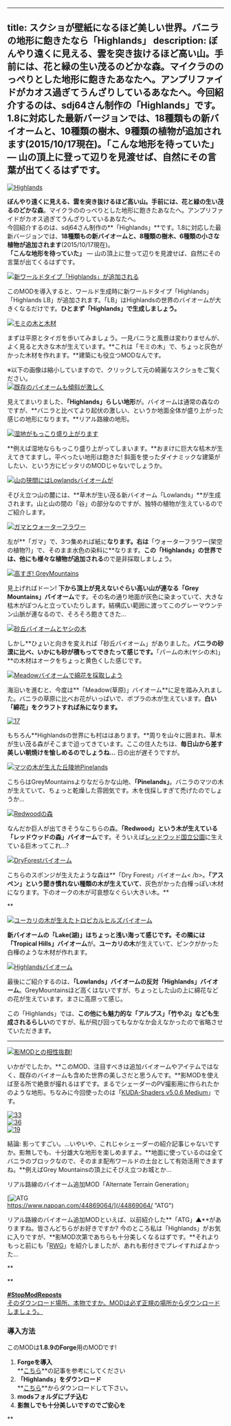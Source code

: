 
---
title: スクショが壁紙になるほど美しい世界。バニラの地形に飽きたなら「Highlands」
description: ぼんやり遠くに見える、雲を突き抜けるほど高い山。手前には、花と緑の生い茂るのどかな森。マイクラののっぺりとした地形に飽きたあなたへ。アンプリファイドがカオス過ぎてうんざりしているあなたへ。今回紹介するのは、sdj64さん制作の「Highlands」です。1.8に対応した最新バージョンでは、18種類もの新バイオームと、10種類の樹木、9種類の植物が追加されます(2015/10/17現在)。「こんな地形を待っていた」 ― 山の頂上に登って辺りを見渡せば、自然にその言葉が出てくるはずです。
---

[![Highlands](https://cdn-ak.f.st-hatena.com/images/fotolife/s/sasigume/20210208/20210208141511.jpg)](#5/d/5daa27f5.jpg "Highlands")

**ぼんやり遠くに見える、雲を突き抜けるほど高い山。手前には、花と緑の生い茂るのどかな森**。マイクラののっぺりとした地形に飽きたあなたへ。アンプリファイドがカオス過ぎてうんざりしているあなたへ。  
今回紹介するのは、sdj64さん制作の**「Highlands」**です。1.8に対応した最新バージョンでは、**18種類もの新バイオームと、8種類の樹木、6種類の小さな植物が追加されます**(2015/10/17現在)。  
**「こんな地形を待っていた」** ― 山の頂上に登って辺りを見渡せば、自然にその言葉が出てくるはずです。

[![新ワールドタイプ「Highlands」が追加される](https://cdn-ak.f.st-hatena.com/images/fotolife/s/sasigume/20210208/20210208175408.png)](#f/2/f252c586.png "新ワールドタイプ「Highlands」が追加される")

このMODを導入すると、ワールド生成時に新ワールドタイプ「Highlands」「Highlands LB」が追加されます。「LB」はHighlandsの世界のバイオームが大きくなるだけです。**ひとまず「Highlands」で生成しましょう。**

[![モミの木と木材](https://cdn-ak.f.st-hatena.com/images/fotolife/s/sasigume/20210208/20210208130902.png)](#1/7/177809b5.png "モミの木と木材")

まずは平原とタイガを歩いてみましょう。一見バニラと風景は変わりませんが、よく見ると大きな木が生えています。**これは「モミの木」で、ちょっと灰色がかった木材を作れます。**建築にも役立つMODなんです。

※以下の画像は縮小していますので、クリックして元の綺麗なスクショをご覧ください。  
[![既存のバイオームも傾斜が激しく](https://cdn-ak.f.st-hatena.com/images/fotolife/s/sasigume/20210208/20210208150245.png)](#8/8/880c1c7e.png "既存のバイオームも傾斜が激しく")

見えてまいりました、**「Highlands」らしい地形**が。バイオームは通常の森なのですが、**バニラと比べてより起伏の激しい、というか地面全体が盛り上がった感じの地形になります。**リアル路線の地形。

[![湿地がもっこり盛り上がります](https://cdn-ak.f.st-hatena.com/images/fotolife/s/sasigume/20210208/20210208160002.png)](#c/1/c13a05fd.png "湿地がもっこり盛り上がります")

**例えば湿地ならもっこり盛り上がってしまいます。**おまけに巨大な枯木が生えてきてますし。平べったい地形は飽きた! 斜面を使ったダイナミックな建築がしたい、という方にピッタリのMODじゃないでしょうか。

[![山の狭間にはLowlandsバイオームが](https://cdn-ak.f.st-hatena.com/images/fotolife/s/sasigume/20210208/20210208141608.png)](#5/e/5ecfa4a5.png "山の狭間にはLowlandsバイオームが")

そびえ立つ山の麓には、**草木が生い茂る新バイオーム「Lowlands」**が生成されます。山と山の間の「谷」の部分なのですが、独特の植物が生えているのでご紹介します。

[![ガマとウォーターフラワー](https://cdn-ak.f.st-hatena.com/images/fotolife/s/sasigume/20210208/20210208145206.png)](#7/f/7f239396.png "ガマとウォーターフラワー")

左が**「ガマ」で、3つ集めれば紙に**なります。右は**「ウォーターフラワー(架空の植物?)」で、そのまま水色の染料に**なります。**この「Highlands」の世界では、他にも様々な植物が追加される**ので是非採取しましょう。

[![高すぎ! GreyMountains](https://cdn-ak.f.st-hatena.com/images/fotolife/s/sasigume/20210208/20210208133523.png)](#3/8/38ae2baa.png "高すぎ! GreyMountains")

見上げればドーン! **下から頂上が見えないぐらい高い山が連なる「Grey Mountains」バイオーム**です。その名の通り地面が灰色に染まっていて、大きな枯木がぽつんと立っていたりします。結構広い範囲に渡ってこのグレーマウンテン山脈が連なるので、そろそろ飽きてきた…

[![砂丘バイオームとヤシの木](https://cdn-ak.f.st-hatena.com/images/fotolife/s/sasigume/20210208/20210208133436.png)](#3/8/381d7e96.png "砂丘バイオームとヤシの木")

しかし**ひょいと向きを変えれば「砂丘バイオーム」がありました。**バニラの砂漠に比べ、いかにも砂が積もってできたって感じです。**「パームの木(ヤシの木)」**の木材はオークをちょっと黄色くした感じです。

[![Meadowバイオームで綿花を採取しよう](https://cdn-ak.f.st-hatena.com/images/fotolife/s/sasigume/20210208/20210208150808.png)](#8/d/8d95ab1a.png "Meadowバイオームで綿花を採取しよう")

海沿いを進むと、今度は**「Meadow(草原)」バイオーム**に足を踏み入れました。バニラの草原に比べお花がいっぱいで、ポプラの木が生えています。**白い「綿花」をクラフトすれば糸になります。**

[![17](https://cdn-ak.f.st-hatena.com/images/fotolife/s/sasigume/20210208/20210208134655.png)](#4/3/43f161e3.png "17")

もちろん**Highlandsの世界にも村ははあります。**周りを山々に囲まれ、草木が生い茂る森がそこまで迫ってきています。ここの住人たちは、**毎日山から差す美しい朝焼けを愉しめるのでしょうね…** 日の出が遅そうですが。

[![マツの木が生えた丘陵地Pinelands](https://cdn-ak.f.st-hatena.com/images/fotolife/s/sasigume/20210208/20210208180401.png)](#f/a/faf7b20a.png "マツの木が生えた丘陵地Pinelands")

こちらはGreyMountainsよりなだらかな山地、**「Pinelands」**。バニラのマツの木が生えていて、ちょっと乾燥した雰囲気です。木を伐採しすぎて禿げたのでしょうか…

[![Redwoodの森](https://cdn-ak.f.st-hatena.com/images/fotolife/s/sasigume/20210208/20210208152615.png)](#9/f/9ffc2e3f.png "Redwoodの森")

なんだか巨人が出てきそうなこちらの森。**「Redwood」**という木が生えている**「レッドウッドの森」バイオーム**です。そういえば[レッドウッド国立公園](http://ja.wikipedia.org/wiki/%E3%83%AC%E3%83%83%E3%83%89%E3%82%A6%E3%83%83%E3%83%89%E5%9B%BD%E7%AB%8B%E5%85%AC%E5%9C%92)に生えている巨木ってこれ…?

[![DryForestバイオーム](https://cdn-ak.f.st-hatena.com/images/fotolife/s/sasigume/20210208/20210208125930.png)](#0/f/0f9d0636.png "DryForestバイオーム")

こちらのスポンジが生えたような森は**「Dry Forest」バイオーム< /b>。**「アスペン」という聞き慣れない種類の木が生えていて**、灰色がかった白樺っぽい木材になります。下のオークの木が可哀想なぐらい大きい木。**

**

[![ユーカリの木が生えたトロピカルヒルズバイオーム](https://cdn-ak.f.st-hatena.com/images/fotolife/s/sasigume/20210208/20210208160633.png)](#c/6/c692219e.png "ユーカリの木が生えたトロピカルヒルズバイオーム")

**新バイオームの「Lake(湖)」**はちょっと浅い海って感じです。その隣には**「Tropical Hills」バイオーム**が。**ユーカリの木**が生えていて、ピンクがかった白樺のような木材が作れます。

[![Highlandsバイオーム](https://cdn-ak.f.st-hatena.com/images/fotolife/s/sasigume/20210208/20210208155942.png)](#c/0/c08ee158.png "Highlandsバイオーム")

最後にご紹介するのは、**「Lowlands」バイオームの反対「Highlands」バイオーム**。GreyMountainsほど高くはないですが、ちょっとした山の上に綿花などの花が生えています。まさに高原って感じ。

この「Highlands」では、**この他にも魅力的な「アルプス」「竹やぶ」なども生成されるらしい**のですが、私が飛び回ってもなかなか会えなかったので省略させていただきます。

---

[![影MODとの相性抜群!](https://cdn-ak.f.st-hatena.com/images/fotolife/s/sasigume/20210208/20210208162156.png)](#d/7/d76137d4.png "影MODとの相性抜群!")

いかがでしたか。**このMOD、注目すべきは追加バイオームやアイテムではなく、既存のバイオームも含めた世界の美しさだと思うんです。**影MODを使えば至る所で絶景が撮れるはずです。まるでシェーダーのPV撮影用に作られたかのような地形。ちなみに今回使ったのは「[KUDA-Shaders v5.0.6 Medium](http://www.minecraftforum.net/forums/mapping-and-modding/minecraft-mods/1293662-kuda-shaders-v6-0-73-beta)」です。

[![33](https://cdn-ak.f.st-hatena.com/images/fotolife/s/sasigume/20210208/20210208140804.png)](#5/6/56f8d348.png "33")  
[![36](https://cdn-ak.f.st-hatena.com/images/fotolife/s/sasigume/20210208/20210208151653.png)](#9/6/965f7926.png "36")  
[![19](https://cdn-ak.f.st-hatena.com/images/fotolife/s/sasigume/20210208/20210208141849.png)](#6/0/60e9c865.png "19")

結論: 影ってすごい。…いやいや、これじゃシェーダーの紹介記事じゃないですか。影無しでも、十分雄大な地形を楽しめますよ。**地面に使っているのは全てバニラのブロックなので、そのまま配布ワールドの土台として有効活用できますね。**例えばGrey Mountainsの頂上にそびえ立つお城とか…

リアル路線のバイオーム追加MOD「Alternate Terrain Generation」

[![ATG](https://www.napoan.com/wp-content/uploads/imgs/3/1/31f717e5.png)  
https://www.napoan.com/44869064/](/44869064/ "ATG")

リアル路線のバイオーム追加MODといえば、以前紹介した**「ATG」▲**がありますね。皆さんどちらがお好きですか? 今のところ私は「Highlands」がお気に入りですが、**影MOD次第であちらも十分美しくなるはずです。**それよりもっと前にも「[RWG](/43051058/)」を紹介しましたが、あれも影付きでプレイすればよかった…

**

**

[**#StopModReposts**  
そのダウンロード場所、本物ですか。MODは必ず正規の場所からダウンロードしましょう。](https://www.napoan.com/stop-mod-reposts/)

### 導入方法

このMODは**1.8.9のForge**用のMODです!

1.  **Forgeを導入**  
    **[こちら](/new-way-to-install-mod/#forge-inst)**の記事を参考にしてください
2.  **「Highlands」をダウンロード**  
    **[こちら](http://www.minecraftforum.net/forums/mapping-and-modding/minecraft-mods/2494877-highlands-uncharted-territory-finally-for "「Caterpillar」のダウンロード")**からダウンロードして下さい。
3.  **modsフォルダにブチ込む**
4.  **影無しでも十分美しいですのでご安心を**





**
